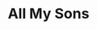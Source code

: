 ---
title: All My Sons
year: 1969
opening_date: 1969-02-21
closing_date: 1969-03-01
layout: productions
image:
image_caption:
image_credit:
playbill:
category:
details:
  Theatre: Theatre Jacksonville
  Venue: Little Theatre
cast:
  Joe Keller: Norman Howard
  Kate Keller: Terry McIntire
  Chris Keller: Mashall Grauer
  Ann Deever: Diane Somerville
  George Deever: John Wolters
  Dr. Jim Bayliss: Herb Marks
  Sue Bayliss: Mary Coyle
  Frank Lubey: Rennie Jones
  Lydia Lubey: Harriet Miltenberg
  Bert: Eric Fielding
crew:
  Director: Robert Knowles
  Scenic Design: David Herwitz
  Stage Manager: Douglas Thomas
  Assistant Stage Manager: Wayne Wofford
  Lighting:
    - Hal Nearhoof
    - Jimmy Merrill
  Sound: Mike Fetters
  Properties: 
    - Katie Raven
    - Lollie Raven
    - Suzanne Lanier
    - Norma Patrick
  Set Construction: 
    - Ham Waddell
    - David Herwitz
    - Becky Williams
    - Aileen Davis
    - June Fletcher
    - Thomas Fletcher, Jr.
    - Margaret Winstead
    - Rennie Jones
    - Bob Hilgenberg
    - Mary Ellen Calhoun
    - Mike Fetters
    - Jimmy Merrill
    - James Raney
    - Nancy Gibson
    - Pam Marshall
    - Debbie Dunn
  Make-up: John Walker
  Publicity: 
    - Rosa Harlan
    - L.A. Hanson
external_links:
---